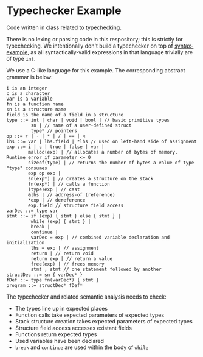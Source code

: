 # Typechecker Example #

Code written in class related to typechecking.

There is no lexing or parsing code in this respository; this is strictly for typechecking.
We intentionally don't build a typechecker on top of [syntax-example](https://github.com/csun-comp430-s19/syntax-example), as all syntactically-valid expressions in that language trivially are of type `int`.

We use a C-like language for this example.
The corresponding abstract grammar is below:

```
i is an integer
c is a character
var is a variable
fn is a function name
sn is a structure name
field is the name of a field in a structure
type ::= int | char | void | bool | // basic primitive types
         sn | // name of a user-defined struct
         type* // pointers
op ::= + | - | * | / | == | <
lhs ::= var | lhs.field | *lhs // used on left-hand side of assignment
exp ::= i | c | true | false | var |
        malloc(exp) | // allocates a number of bytes of memory. Runtime error if parameter <= 0
        sizeof(type) | // returns the number of bytes a value of type "type" consumes
        exp op exp |
        sn(exp*) | // creates a structure on the stack
        fn(exp*) | // calls a function
        (type)exp | // cast
        &lhs | // address-of (reference)
        *exp | // dereference
        exp.field // structure field access
varDec ::= type var
stmt ::= if (exp) { stmt } else { stmt } |
         while (exp) { stmt } |
         break |
         continue |
         varDec = exp | // combined variable declaration and initialization
         lhs = exp | // assignment
         return | // return void
         return exp | // return a value
         free(exp) | // frees memory
         stmt ; stmt // one statement followed by another
structDec ::= sn { varDec* }
fDef ::= type fn(varDec*) { stmt }
program ::= structDec* fDef*
```

The typechecker and related semantic analysis needs to check:

- The types line up in expected places
- Function calls take expected parameters of expected types
- Stack structure creation takes expected parameters of expected types
- Structure field access accesses existant fields
- Functions return expected types
- Used variables have been declared
- `break` and `continue` are used within the body of `while`
